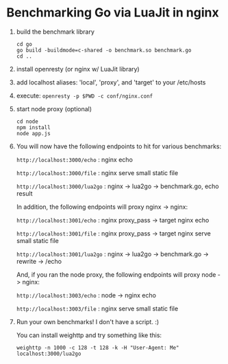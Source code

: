 Benchmarking Go via LuaJit in nginx
===================================

1. build the benchmark library

    ```
    cd go
    go build -buildmode=c-shared -o benchmark.so benchmark.go
    cd ..
    ```

2. install openresty (or nginx w/ LuaJit library)

3. add localhost aliases: 'local', 'proxy', and 'target' to your /etc/hosts

4. execute: `openresty -p $PWD -c conf/nginx.conf`

5. start node proxy (optional)

    ```
    cd node
    npm install
    node app.js
    ```

6. You will now have the following endpoints to hit for various benchmarks:

    `http://localhost:3000/echo` : nginx echo

    `http://localhost:3000/file` : nginx serve small static file

    `http://localhost:3000/lua2go` : nginx -> lua2go -> benchmark.go, echo result

    In addition, the following endpoints will proxy nginx -> nginx:

    `http://localhost:3001/echo` : nginx proxy_pass -> target nginx echo

    `http://localhost:3001/file` : nginx proxy_pass -> target nginx serve small static file

    `http://localhost:3001/lua2go` : nginx -> lua2go -> benchmark.go -> rewrite -> /echo

    And, if you ran the node proxy, the following endpoints will proxy node -> nginx:

    `http://localhost:3003/echo` : node -> nginx echo

    `http://localhost:3003/file` : nginx serve small static file

7. Run your own benchmarks! I don't have a script. :)

    You can install weighttp and try something like this:

    `weighttp -n 1000 -c 128 -t 128 -k -H "User-Agent: Me" localhost:3000/lua2go`
